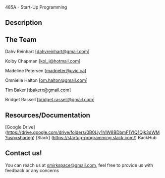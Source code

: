 
485A - Start-Up Programming

## Description ##

## The Team ##

Dahv Reinhart [[dahvreinhart@gmail.com](mailto:dahvreinhart@gmail.com)]

Kolby Chapman [kol_j@hotmail.com]

Madeline Petersen [madpeter@uvic.ca]

Omnielle Halton [om.halton@gmail.com]

Tim Baker [tbakerx@gmail.com]

Bridget Rassell [bridget.rassell@gmail.com]


## Resources/Documentation ##

[Google Drive] (https://drive.google.com/drive/folders/0B0Ljy1h1W8BDbmF1YlQ1Qjk3dWM?usp=sharing)
[Slack] (https://startup-programming.slack.com/)
BackHub

## Contact us! ##
You can reach us at smirkspace@gmail.com, feel free to provide us with feedback or any concerns

